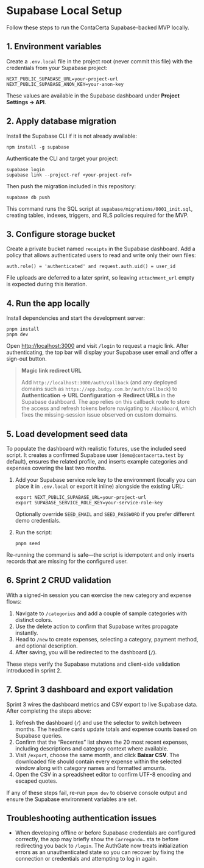 # Supabase Local Setup

Follow these steps to run the ContaCerta Supabase-backed MVP locally.

## 1. Environment variables
Create a `.env.local` file in the project root (never commit this file) with the credentials from your Supabase project:

```
NEXT_PUBLIC_SUPABASE_URL=your-project-url
NEXT_PUBLIC_SUPABASE_ANON_KEY=your-anon-key
```

These values are available in the Supabase dashboard under **Project Settings → API**.

## 2. Apply database migration
Install the Supabase CLI if it is not already available:

```
npm install -g supabase
```

Authenticate the CLI and target your project:

```
supabase login
supabase link --project-ref <your-project-ref>
```

Then push the migration included in this repository:

```
supabase db push
```

This command runs the SQL script at `supabase/migrations/0001_init.sql`, creating tables, indexes, triggers, and RLS policies required for the MVP.

## 3. Configure storage bucket
Create a private bucket named `receipts` in the Supabase dashboard. Add a policy that allows authenticated users to read and write only their own files:

```
auth.role() = 'authenticated' and request.auth.uid() = user_id
```

File uploads are deferred to a later sprint, so leaving `attachment_url` empty is expected during this iteration.

## 4. Run the app locally
Install dependencies and start the development server:

```
pnpm install
pnpm dev
```

Open [http://localhost:3000](http://localhost:3000) and visit `/login` to request a magic link. After authenticating, the top bar will display your Supabase user email and offer a sign-out button.

> **Magic link redirect URL**
>
> Add `http://localhost:3000/auth/callback` (and any deployed domains such as `https://app.budgy.com.br/auth/callback`) to **Authentication → URL Configuration → Redirect URLs** in the Supabase dashboard. The app relies on this callback route to store the access and refresh tokens before navigating to `/dashboard`, which fixes the missing-session issue observed on custom domains.

## 5. Load development seed data

To populate the dashboard with realistic fixtures, use the included seed script. It creates a confirmed Supabase user (`demo@contacerta.test` by default), ensures the related profile, and inserts example categories and expenses covering the last two months.

1. Add your Supabase service role key to the environment (locally you can place it in `.env.local` or export it inline) alongside the existing URL:

   ```
   export NEXT_PUBLIC_SUPABASE_URL=your-project-url
   export SUPABASE_SERVICE_ROLE_KEY=your-service-role-key
   ```

   Optionally override `SEED_EMAIL` and `SEED_PASSWORD` if you prefer different demo credentials.

2. Run the script:

   ```
   pnpm seed
   ```

Re-running the command is safe—the script is idempotent and only inserts records that are missing for the configured user.

## 6. Sprint 2 CRUD validation

With a signed-in session you can exercise the new category and expense flows:

1. Navigate to `/categories` and add a couple of sample categories with distinct colors.
2. Use the delete action to confirm that Supabase writes propagate instantly.
3. Head to `/new` to create expenses, selecting a category, payment method, and optional description.
4. After saving, you will be redirected to the dashboard (`/`).

These steps verify the Supabase mutations and client-side validation introduced in sprint 2.

## 7. Sprint 3 dashboard and export validation

Sprint 3 wires the dashboard metrics and CSV export to live Supabase data. After completing the steps above:

1. Refresh the dashboard (`/`) and use the selector to switch between months. The headline cards update totals and expense counts based on Supabase queries.
2. Confirm that the “Recentes” list shows the 20 most recent expenses, including descriptions and category context where available.
3. Visit `/export`, choose the same month, and click **Baixar CSV**. The downloaded file should contain every expense within the selected window along with category names and formatted amounts.
4. Open the CSV in a spreadsheet editor to confirm UTF-8 encoding and escaped quotes.

If any of these steps fail, re-run `pnpm dev` to observe console output and ensure the Supabase environment variables are set.

## Troubleshooting authentication issues

- When developing offline or before Supabase credentials are configured correctly, the app may briefly show the `Carregando…` sta
  te before redirecting you back to `/login`. The AuthGate now treats initialization errors as an unauthenticated state so you can
  recover by fixing the connection or credentials and attempting to log in again.
